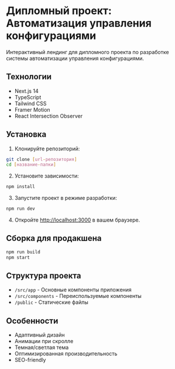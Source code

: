 # Дипломный проект: Автоматизация управления конфигурациями

Интерактивный лендинг для дипломного проекта по разработке системы автоматизации управления конфигурациями.

## Технологии

- Next.js 14
- TypeScript
- Tailwind CSS
- Framer Motion
- React Intersection Observer

## Установка

1. Клонируйте репозиторий:
```bash
git clone [url-репозитория]
cd [название-папки]
```

2. Установите зависимости:
```bash
npm install
```

3. Запустите проект в режиме разработки:
```bash
npm run dev
```

4. Откройте [http://localhost:3000](http://localhost:3000) в вашем браузере.

## Сборка для продакшена

```bash
npm run build
npm start
```

## Структура проекта

- `/src/app` - Основные компоненты приложения
- `/src/components` - Переиспользуемые компоненты
- `/public` - Статические файлы

## Особенности

- Адаптивный дизайн
- Анимации при скролле
- Темная/светлая тема
- Оптимизированная производительность
- SEO-friendly 